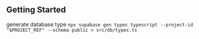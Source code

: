 ## Getting Started

generate database type
``
npx supabase gen types typescript --project-id "$PROJECT_REF" --schema public > src/db/types.ts
``